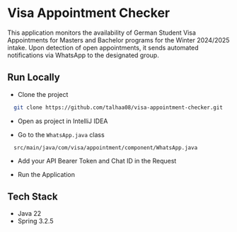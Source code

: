 
# Visa Appointment Checker

This application monitors the availability of German Student Visa Appointments for Masters and Bachelor programs for the Winter 2024/2025 intake. Upon detection of open appointments, it sends automated notifications via WhatsApp to the designated group.


## Run Locally

- Clone the project

```bash
  git clone https://github.com/talhaa08/visa-appointment-checker.git
```
- Open as project in IntelliJ IDEA

- Go to the `WhatsApp.java` class

```
  src/main/java/com/visa/appointment/component/WhatsApp.java
```
- Add your API Bearer Token and Chat ID in the Request

- Run the Application


## Tech Stack

- Java 22
- Spring 3.2.5


